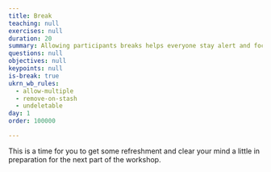 ```yaml
---
title: Break
teaching: null
exercises: null
duration: 20
summary: Allowing participants breaks helps everyone stay alert and focused.
questions: null
objectives: null
keypoints: null
is-break: true
ukrn_wb_rules:
  - allow-multiple
  - remove-on-stash
  - undeletable
day: 1
order: 100000

---
```

This is a time for you to get some refreshment and clear your mind a little in preparation for the next part of the workshop.
